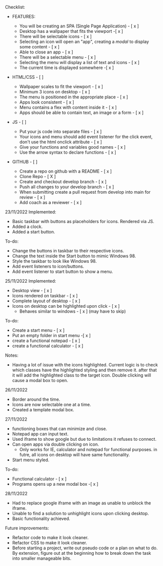 Checklist:
- FEATURES:
    -   You will be creating an SPA (Single Page Application) - [ x ]
    -   Desktop has a wallpaper that fits the viewport -[ x ]
    -   There will be selectable icons - [ x ]
    -   Selecting an icon will open an "app", creating a _modal_ to display some content - [ x ]
    -   Able to close an app - [ x ]
    -   There will be a selectable menu - [ x ]
    -   Selecting the menu will display a list of text and icons - [ x ]
    -   The current time is displayed somewhere -[ x ]

- HTML/CSS - [ ]
    -   Wallpaper scales to fit the viewport - [ x ]
    -   Minimum 3 icons on desktop - [ x ]
    -   The menu is positioned in the appropriate place - [ x ]
    -   Apps look consistent - [ x ]
    -   Menu contains a flex with content inside it - [ x ]
    -   Apps should be able to contain text, an image or a form - [ x ]

- JS - [ ]
    -   Put your js code into separate files - [ x ]
    -   Your icons and menu should add event listener for the click event, don't use the html onclick attribute - [ x ]
    -   Give your functions and variables good names - [ x ]
    -   Use the arrow syntax to declare functions - [ x ]

- GITHUB - [ ]
    -   Create a repo on github with a README - [ x ]
    -   Clone Repo - [ X ]
    -   Create and checkout develop branch - [ x ]
    -   Push all changes to your develop branch - [ x ]
    -   When submitting create a pull request from develop  into main for review - [ x ]
    -   Add coach as a reviewer - [ x ]

23/11/2022
Implemented:
- Basic taskbar with buttons as placeholders for icons. Rendered via JS.
- Added a clock.
- Added a start button. 

To-do:
- Change the buttons in taskbar to their respective icons.
- Change the text inside the Start button to mimic Windows 98.
- Style the taskbar to look like Windows 98.
- Add event listeners to icon/buttons.
- Add event listener to start button to show a menu.

25/11/2022
Implemented:
- Desktop view - [ x ]
- Icons rendered on taskbar - [ x ]
- Complete layout of desktop - [ x ]
- Icons on desktop can be highlighted upon click - [ x ]
    - Behaves similar to windows - [ x ] (may have to skip)

To-do:
- Create a start menu - [ x ]
- Put an empty folder in start menu -[ x ]
- create a functional notepad - [ x ]
- create a functional calculator - [ x ]

Notes:
- Having a lot of issue with the icons highlighted. Current logic is to check which classes have the highlighted styling and then remove it. after that it will add the highlighted class to the target icon. Double clicking will cause a modal box to open.

26/11/2022
- Border around the time.
- Icons are now selectable one at a time.
- Created a template modal box.

27/11/2022
- functioning boxes that can minimize and close.
- Notepad app can input text.
- Used iframe to show google but due to limitations it refuses to connect.
- Can open apps via double clicking on icon.
    - Only works for IE, calculator and notepad for functional purposes. in futre, all icons on desktop will have same functionality.
- Start menu styled.

To-do:
- Functional calculator - [ x ]
- Programs opens up a new modal box -[ x ]

28/11/2022
- Had to replace google iframe with an image as unable to unblock the iframe.
- Unable to find a solution to unhighlight icons upon clicking desktop.
- Basic functionality achieved.

Future improvements:
- Refactor code to make it look cleaner.
- Refactor CSS to make it look cleaner.
- Before starting a project, write out pseudo code or a plan on what to do. By extension, figure out at the beginning how to break down the task into smaller manageable bits.